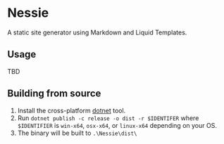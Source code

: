 # Nessie

A static site generator using Markdown and Liquid Templates.

## Usage

TBD

## Building from source

1. Install the cross-platform [dotnet](https://www.microsoft.com/net/download) tool.
2. Run `dotnet publish -c release -o dist -r $IDENTIFER` where `$IDENTIFIER` is `win-x64`, `osx-x64`, or `linux-x64` depending on your OS.
3. The binary will be built to `.\Nessie\dist\`
